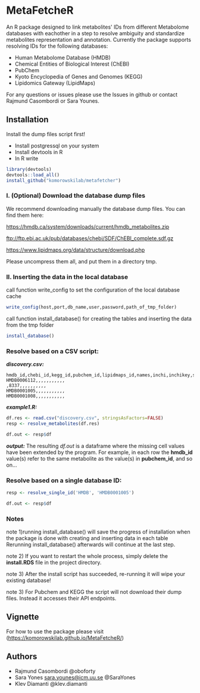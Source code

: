 # MetaFetcheR

An R package designed to link metabolites' IDs from different Metabolome databases with eachother in a step to resolve ambiguity and standardize metabolites representation and annotation.
Currently the package supports resolving IDs for the following databases:
  - Human Metabolome Database (HMDB)
  - Chemical Entities of Biological Interest (ChEBI)
  - PubChem
  - Kyoto Encyclopedia of Genes and Genomes (KEGG)
  - Lipidomics Gateway (LipidMaps)
  
 For any questions or issues please use the Issues in github or contact Rajmund Casombordi or Sara Younes.

##  Installation
Install the dump files script first!
 
 - Install postgressql on your system
 - Install devtools in R 
 - In R write 
 ```R
library(devtools)
devtools::load_all()
install_github("komorowskilab/metafetcher")
```

### I. (Optional) Download the database dump files 

We recommend downloading manually the database dump files. You can find them here:

  https://hmdb.ca/system/downloads/current/hmdb_metabolites.zip

  ftp://ftp.ebi.ac.uk/pub/databases/chebi/SDF/ChEBI_complete.sdf.gz
  
  https://www.lipidmaps.org/data/structure/download.php
    
Please uncompress them all, and put them in a directory tmp.

### II. Inserting the data in the local database

call function write_config to set the configuration of the local database cache 
```R
write_config(host,port,db_name,user,password,path_of_tmp_folder)
```
call function install_database() for creating the tables and inserting the data from the tmp folder 

```R
install_database()
```
### Resolve based on a CSV script:

***discovery.csv:***
```csv
hmdb_id,chebi_id,kegg_id,pubchem_id,lipidmaps_id,names,inchi,inchikey,smiles,formula,mass,monoisotopic_mass
HMDB0006112,,,,,,,,,,,
,8337,,,,,,,,,,
HMDB0001005,,,,,,,,,,,
HMDB0001008,,,,,,,,,,,
```

***example1.R:***
```R
df.res <- read.csv("discovery.csv", stringsAsFactors=FALSE)
resp <- resolve_metabolites(df.res)

df.out <- resp$df
```

***output:***
The resulting *df.out* is a dataframe where the missing cell values have been extended by the program. For example, in each row the **hmdb_id** value(s) refer to the same metabolite as the value(s) in **pubchem_id**, and so on... 


### Resolve based on a single database ID:
```R
resp <- resolve_single_id('HMDB', 'HMDB0001005')

df.out <- resp$df
```

### Notes
note 1)running install_database() will save the progress of installation when the package is done with creating and inserting data in each table Rerunning install_database() afterwards will continue at the last step.

note 2) If you want to restart the whole process, simply delete the **install.RDS** file in the project directory.

note 3) After the install script has succeeded, re-running it will wipe your existing database!

note 3) For Pubchem and KEGG the script will not download their dump files. Instead it accesses their API endpoints.

## Vignette 
For how to use the package please visit (https://komorowskilab.github.io/MetaFetcheR/)

## Authors
- Rajmund Casombordi 
  @oboforty
- Sara Yones sara.younes@icm.uu.se 
 @SaraYones
- Klev Diamanti 
 @klev.diamanti
